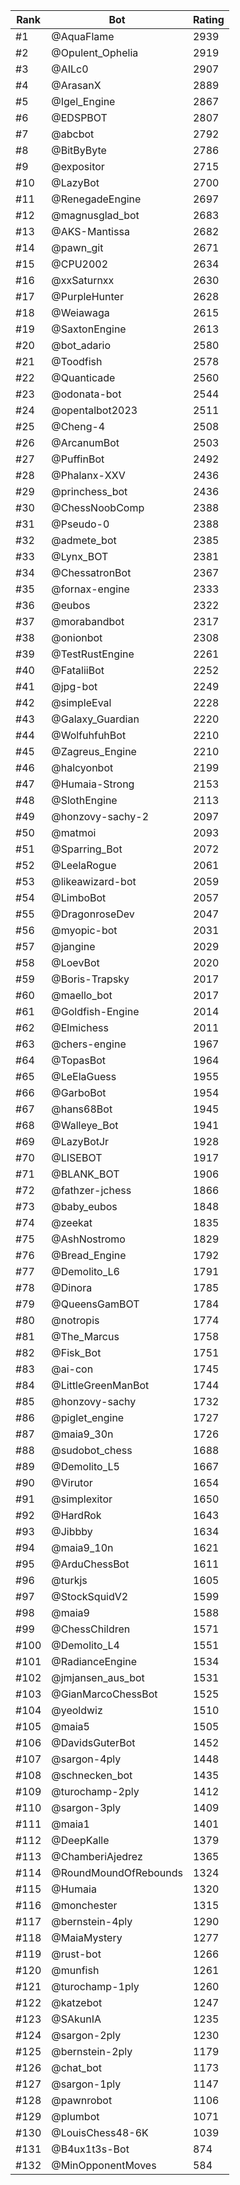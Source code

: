 Rank|Bot|Rating
---|---|---
#1|@AquaFlame|2939
#2|@Opulent_Ophelia|2919
#3|@AILc0|2907
#4|@ArasanX|2889
#5|@Igel_Engine|2867
#6|@EDSPBOT|2807
#7|@abcbot|2792
#8|@BitByByte|2786
#9|@expositor|2715
#10|@LazyBot|2700
#11|@RenegadeEngine|2697
#12|@magnusglad_bot|2683
#13|@AKS-Mantissa|2682
#14|@pawn_git|2671
#15|@CPU2002|2634
#16|@xxSaturnxx|2630
#17|@PurpleHunter|2628
#18|@Weiawaga|2615
#19|@SaxtonEngine|2613
#20|@bot_adario|2580
#21|@Toodfish|2578
#22|@Quanticade|2560
#23|@odonata-bot|2544
#24|@opentalbot2023|2511
#25|@Cheng-4|2508
#26|@ArcanumBot|2503
#27|@PuffinBot|2492
#28|@Phalanx-XXV|2436
#29|@princhess_bot|2436
#30|@ChessNoobComp|2388
#31|@Pseudo-0|2388
#32|@admete_bot|2385
#33|@Lynx_BOT|2381
#34|@ChessatronBot|2367
#35|@fornax-engine|2333
#36|@eubos|2322
#37|@morabandbot|2317
#38|@onionbot|2308
#39|@TestRustEngine|2261
#40|@FataliiBot|2252
#41|@jpg-bot|2249
#42|@simpleEval|2228
#43|@Galaxy_Guardian|2220
#44|@WolfuhfuhBot|2210
#45|@Zagreus_Engine|2210
#46|@halcyonbot|2199
#47|@Humaia-Strong|2153
#48|@SlothEngine|2113
#49|@honzovy-sachy-2|2097
#50|@matmoi|2093
#51|@Sparring_Bot|2072
#52|@LeelaRogue|2061
#53|@likeawizard-bot|2059
#54|@LimboBot|2057
#55|@DragonroseDev|2047
#56|@myopic-bot|2031
#57|@jangine|2029
#58|@LoevBot|2020
#59|@Boris-Trapsky|2017
#60|@maello_bot|2017
#61|@Goldfish-Engine|2014
#62|@Elmichess|2011
#63|@chers-engine|1967
#64|@TopasBot|1964
#65|@LeElaGuess|1955
#66|@GarboBot|1954
#67|@hans68Bot|1945
#68|@Walleye_Bot|1941
#69|@LazyBotJr|1928
#70|@LISEBOT|1917
#71|@BLANK_BOT|1906
#72|@fathzer-jchess|1866
#73|@baby_eubos|1848
#74|@zeekat|1835
#75|@AshNostromo|1829
#76|@Bread_Engine|1792
#77|@Demolito_L6|1791
#78|@Dinora|1785
#79|@QueensGamBOT|1784
#80|@notropis|1774
#81|@The_Marcus|1758
#82|@Fisk_Bot|1751
#83|@ai-con|1745
#84|@LittleGreenManBot|1744
#85|@honzovy-sachy|1732
#86|@piglet_engine|1727
#87|@maia9_30n|1726
#88|@sudobot_chess|1688
#89|@Demolito_L5|1667
#90|@Virutor|1654
#91|@simplexitor|1650
#92|@HardRok|1643
#93|@Jibbby|1634
#94|@maia9_10n|1621
#95|@ArduChessBot|1611
#96|@turkjs|1605
#97|@StockSquidV2|1599
#98|@maia9|1588
#99|@ChessChildren|1571
#100|@Demolito_L4|1551
#101|@RadianceEngine|1534
#102|@jmjansen_aus_bot|1531
#103|@GianMarcoChessBot|1525
#104|@yeoldwiz|1510
#105|@maia5|1505
#106|@DavidsGuterBot|1452
#107|@sargon-4ply|1448
#108|@schnecken_bot|1435
#109|@turochamp-2ply|1412
#110|@sargon-3ply|1409
#111|@maia1|1401
#112|@DeepKalle|1379
#113|@ChamberiAjedrez|1365
#114|@RoundMoundOfRebounds|1324
#115|@Humaia|1320
#116|@monchester|1315
#117|@bernstein-4ply|1290
#118|@MaiaMystery|1277
#119|@rust-bot|1266
#120|@munfish|1261
#121|@turochamp-1ply|1260
#122|@katzebot|1247
#123|@SAkunIA|1235
#124|@sargon-2ply|1230
#125|@bernstein-2ply|1179
#126|@chat_bot|1173
#127|@sargon-1ply|1147
#128|@pawnrobot|1106
#129|@plumbot|1071
#130|@LouisChess48-6K|1039
#131|@B4ux1t3s-Bot|874
#132|@MinOpponentMoves|584
